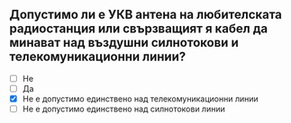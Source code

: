 ## Допустимо ли е УКВ антена на любителската радиостанция или свързващият я кабел да минават над въздушни силнотокови и телекомуникационни линии?

<!-- Верният отговор е отбелязан с [X] -->

- [ ] Не
- [ ] Да
- [X] Не е допустимо единствено над телекомуникационни линии
- [ ] Не е допустимо единствено над силнотокови линии
